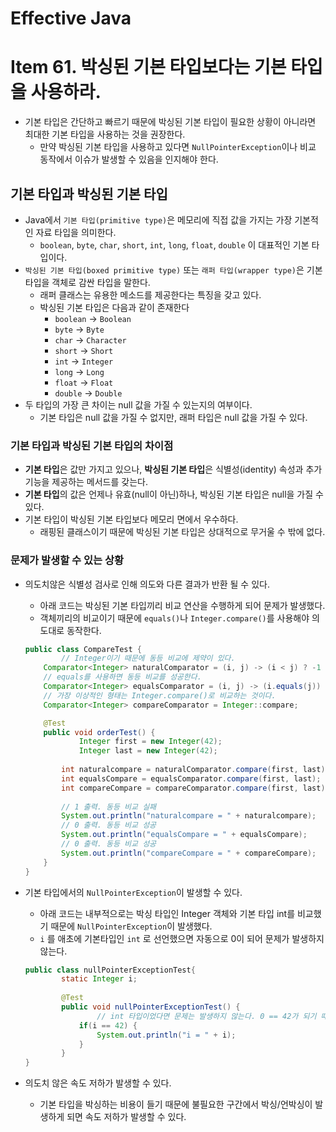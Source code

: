 # Effective Java

# Item 61. **박싱된 기본 타입보다는 기본 타입을 사용하라.**

- 기본 타입은 간단하고 빠르기 때문에 박싱된 기본 타입이 필요한 상황이 아니라면 최대한 기본 타입을 사용하는 것을 권장한다.
    - 만약 박싱된 기본 타입을 사용하고 있다면 `NullPointerException`이나 비교 동작에서 이슈가 발생할 수 있음을 인지해야 한다.

## 기본 타입과 박싱된 기본 타입

- Java에서 `기본 타입(primitive type)`은 메모리에 직접 값을 가지는 가장 기본적인 자료 타입을 의미한다.
    - `boolean`, `byte`, `char`, `short`, `int`, `long`, `float`, `double` 이 대표적인 기본 타입이다.
- `박싱된 기본 타입(boxed primitive type)` 또는 `래퍼 타입(wrapper type)`은 기본 타입을 객체로 감싼 타입을 말한다.
    - 래퍼 클래스는 유용한 메소드를 제공한다는 특징을 갖고 있다.
    - 박싱된 기본 타입은 다음과 같이 존재한다
        - `boolean` → `Boolean`
        - `byte` → `Byte`
        - `char` → `Character`
        - `short` → `Short`
        - `int` → `Integer`
        - `long` → `Long`
        - `float` → `Float`
        - `double` → `Double`
- 두 타입의 가장 큰 차이는 null 값을 가질 수 있는지의 여부이다.
    - 기본 타입은 null 값을 가질 수 없지만, 래퍼 타입은 null 값을 가질 수 있다.

### 기본 타입과 박싱된 기본 타입의 차이점

- **기본 타입**은 값만 가지고 있으나, **박싱된 기본 타입**은 식별성(identity) 속성과 추가 기능을 제공하는 메서드를 갖는다.
- **기본 타입**의 값은 언제나 유효(null이 아닌)하나, 박싱된 기본 타입은 null을 가질 수 있다.
- 기본 타입이 박싱된 기본 타입보다 메모리 면에서 우수하다.
    - 래핑된 클래스이기 때문에 박싱된 기본 타입은 상대적으로 무거울 수 밖에 없다.

### 문제가 발생할 수 있는 상황

- 의도치않은 식별성 검사로 인해 의도와 다른 결과가 반환 될 수 있다.
    - 아래 코드는 박싱된 기본 타입끼리 비교 연산을 수행하게 되어 문제가 발생했다.
    - 객체끼리의 비교이기 때문에 `equals()`나 `Integer.compare()`를 사용해야 의도대로 동작한다.

    ```java
    public class CompareTest {
    		// Integer이기 때문에 동등 비교에 제약이 있다.
        Comparator<Integer> naturalComparator = (i, j) -> (i < j) ? -1 : (i == j ? 0 : 1);
        // equals를 사용하면 동등 비교를 성공한다.
        Comparator<Integer> equalsComparator = (i, j) -> (i.equals(j)) ? 0 : -1;
        // 가장 이상적인 형태는 Integer.compare()로 비교하는 것이다.
        Comparator<Integer> compareComparator = Integer::compare;
    
        @Test
        public void orderTest() {
    		    Integer first = new Integer(42);
    		    Integer last = new Integer(42);
    		    
            int naturalcompare = naturalComparator.compare(first, last);
            int equalsCompare = equalsComparator.compare(first, last);
            int compareCompare = compareComparator.compare(first, last);
            
            // 1 출력. 동등 비교 실패
            System.out.println("naturalcompare = " + naturalcompare);
            // 0 출력. 동등 비교 성공
            System.out.println("equalsCompare = " + equalsCompare);
            // 0 출력. 동등 비교 성공
            System.out.println("compareCompare = " + compareCompare);
        }
    }
    
    ```

- 기본 타입에서의 `NullPointerException`이 발생할 수 있다.
    - 아래 코드는 내부적으로는 박싱 타입인 Integer 객체와 기본 타입 int를 비교했기 때문에 `NullPointerException`이 발생했다.
    - `i` 를 애초에 기본타입인 `int` 로 선언했으면 자동으로 0이 되어 문제가 발생하지 않는다.

    ```java
    public class nullPointerExceptionTest{
    		static Integer i;
    		
    		@Test
    		public void nullPointerExceptionTest() {
    				// int 타입이었다면 문제는 발생하지 않는다. 0 == 42가 되기 때문에!
    		    if(i == 42) {
    		        System.out.println("i = " + i);
    		    }
    		}
    }
    ```

- 의도치 않은 속도 저하가 발생할 수 있다.
    - 기본 타입을 박싱하는 비용이 들기 때문에 불필요한 구간에서 박싱/언박싱이 발생하게 되면 속도 저하가 발생할 수 있다.

##